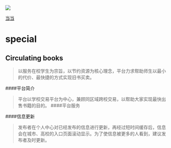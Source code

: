 
![](http://img.tuku.cn/file_thumb/201409/m2014092716322973.jpg)

[当当](http://www.youlu.net/?RID=958603)
# special
## Circulating books 
>以服务在校学生为宗旨，以节约资源为核心理念，平台力求帮助师生以最小的代价、最快捷的方式实现旧书买卖。

####平台简介
>平台以学校交易平台为中心，兼顾同区域跨校交易，以帮助大家实现最快出售书籍的目的。
####平台服务
>
####信息更新
>发布者在个人中心对已经发布的信息进行更新，再经过短时间缓存后，信息会在城市、高校的入口页面滚动显示。为了使信息被更多的人看到，建议发布者及时更新。
